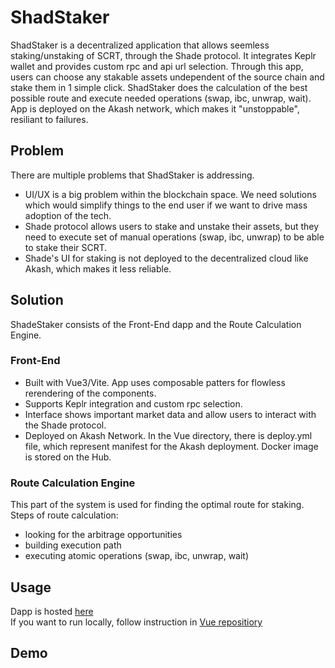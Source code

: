 # ShadStaker
ShadStaker is a decentralized application that allows seemless staking/unstaking of SCRT, through the Shade protocol. It integrates Keplr wallet and provides custom rpc and api url selection. Through this app, users can choose any stakable assets undependent of the source chain and stake them in 1 simple click.
ShadStaker does the calculation of the best possible route and execute needed operations (swap, ibc, unwrap, wait). App is deployed on the Akash network, which makes it "unstoppable", resiliant to failures.

## Problem
There are multiple problems that ShadStaker is addressing. 
- UI/UX is a big problem within the blockchain space. We need solutions which would simplify things to the end user if we want to drive mass adoption of the tech.
- Shade protocol allows users to stake and unstake their assets, but they need to execute set of manual operations (swap, ibc, unwrap) to be able to stake their SCRT.
- Shade's UI for staking is not deployed to the decentralized cloud like Akash, which makes it less reliable.

## Solution

ShadeStaker consists of the Front-End dapp and the Route Calculation Engine.
### Front-End
- Built with Vue3/Vite. App uses composable patters for flowless rerendering of the components.
- Supports Keplr integration and custom rpc selection.
- Interface shows important market data and allow users to interact with the Shade protocol. 
- Deployed on Akash Network. In the Vue directory, there is deploy.yml file, which represent manifest for the Akash deployment. Docker image is stored on the Hub.

### Route Calculation Engine
This part of the system is used for finding the optimal route for staking.
Steps of route calculation:
- looking for the arbitrage opportunities
- building execution path
- executing atomic operations (swap, ibc, unwrap, wait)

## Usage
Dapp is hosted [here](http://0sjjc1a7t593p9jnd99ffbvvho.ingress.akashprovid.com/) <br/>
If you want to run locally, follow instruction in [Vue repositiory](https://github.com/SecretBalkans/akash-frontend/tree/main/vue)


## Demo
